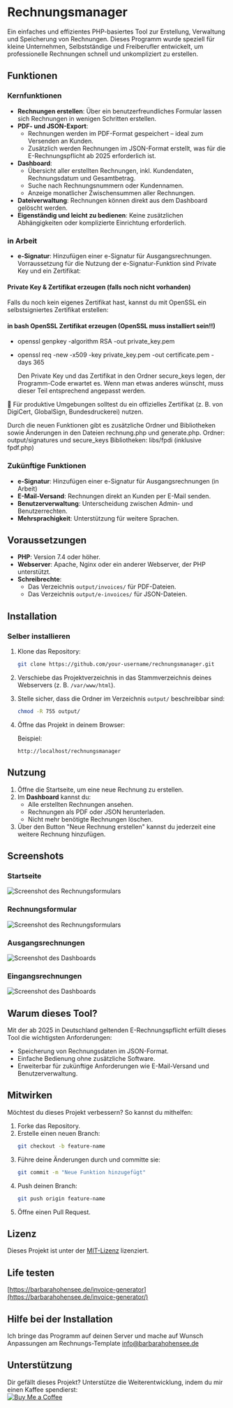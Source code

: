 # Rechnungsmanager

Ein einfaches und effizientes PHP-basiertes Tool zur Erstellung, Verwaltung und Speicherung von Rechnungen. Dieses Programm wurde speziell für kleine Unternehmen, Selbstständige und Freiberufler entwickelt, um professionelle Rechnungen schnell und unkompliziert zu erstellen.

## Funktionen

### Kernfunktionen
- **Rechnungen erstellen**: Über ein benutzerfreundliches Formular lassen sich Rechnungen in wenigen Schritten erstellen.
- **PDF- und JSON-Export**:
  - Rechnungen werden im PDF-Format gespeichert – ideal zum Versenden an Kunden.
  - Zusätzlich werden Rechnungen im JSON-Format erstellt, was für die E-Rechnungspflicht ab 2025 erforderlich ist.
- **Dashboard**:
  - Übersicht aller erstellten Rechnungen, inkl. Kundendaten, Rechnungsdatum und Gesamtbetrag.
  - Suche nach Rechnungsnummern oder Kundennamen.
  - Anzeige monatlicher Zwischensummen aller Rechnungen.
- **Dateiverwaltung**: Rechnungen können direkt aus dem Dashboard gelöscht werden.
- **Eigenständig und leicht zu bedienen**: Keine zusätzlichen Abhängigkeiten oder komplizierte Einrichtung erforderlich.

### in Arbeit
- **e-Signatur**: Hinzufügen einer e-Signatur für Ausgangsrechnungen.
  Vorraussetzung für die Nutzung der e-Signatur-Funktion sind Private Key und ein Zertifikat:

#### Private Key & Zertifikat erzeugen (falls noch nicht vorhanden)
Falls du noch kein eigenes Zertifikat hast, kannst du mit OpenSSL ein selbstsigniertes Zertifikat erstellen:

#### in bash OpenSSL Zertifikat erzeugen (OpenSSL muss installiert sein!!)
- openssl genpkey -algorithm RSA -out private_key.pem
- openssl req -new -x509 -key private_key.pem -out certificate.pem -days 365

  Den Private Key und das Zertifikat in den Ordner secure_keys legen, der Programm-Code erwartet es.
  Wenn man etwas anderes wünscht, muss dieser Teil entsprechend angepasst werden.

📌 Für produktive Umgebungen solltest du ein offizielles Zertifikat (z. B. von DigiCert, GlobalSign, Bundesdruckerei) nutzen.

Durch die neuen Funktionen gibt es zusätzliche Ordner und Bibliotheken sowie Änderungen in den Dateien rechnung.php und generate.php. 
Ordner: output/signatures und secure_keys
Bibliotheken: libs/fpdi (inklusive fpdf.php)


### Zukünftige Funktionen
- **e-Signatur**: Hinzufügen einer e-Signatur für Ausgangsrechnungen (in Arbeit)
- **E-Mail-Versand**: Rechnungen direkt an Kunden per E-Mail senden.
- **Benutzerverwaltung**: Unterscheidung zwischen Admin- und Benutzerrechten.
- **Mehrsprachigkeit**: Unterstützung für weitere Sprachen.

## Voraussetzungen

- **PHP**: Version 7.4 oder höher.
- **Webserver**: Apache, Nginx oder ein anderer Webserver, der PHP unterstützt.
- **Schreibrechte**:
  - Das Verzeichnis `output/invoices/` für PDF-Dateien.
  - Das Verzeichnis `output/e-invoices/` für JSON-Dateien.

## Installation
### Selber installieren

1. Klone das Repository:
   ```bash
   git clone https://github.com/your-username/rechnungsmanager.git
   ```
2. Verschiebe das Projektverzeichnis in das Stammverzeichnis deines Webservers (z. B. `/var/www/html`).
3. Stelle sicher, dass die Ordner im Verzeichnis `output/` beschreibbar sind:
   ```bash
   chmod -R 755 output/
   ```
4. Öffne das Projekt in deinem Browser:

   Beispiel:
   ```
   http://localhost/rechnungsmanager
   ```

## Nutzung

1. Öffne die Startseite, um eine neue Rechnung zu erstellen.
2. Im **Dashboard** kannst du:
   - Alle erstellten Rechnungen ansehen.
   - Rechnungen als PDF oder JSON herunterladen.
   - Nicht mehr benötigte Rechnungen löschen.
3. Über den Button "Neue Rechnung erstellen" kannst du jederzeit eine weitere Rechnung hinzufügen.

## Screenshots
### Startseite
![Screenshot des Rechnungsformulars](startseite.png?text=Startseite)

### Rechnungsformular
![Screenshot des Rechnungsformulars](rechnung-erstellen.png?text=Rechnungsformular)

### Ausgangsrechnungen
![Screenshot des Dashboards](rechnungsliste.png?text=Ausgangsrechnungen)

### Eingangsrechnungen
![Screenshot des Dashboards](eingangsrechnungen.png?text=Eingangsrechnungen)

## Warum dieses Tool?

Mit der ab 2025 in Deutschland geltenden E-Rechnungspflicht erfüllt dieses Tool die wichtigsten Anforderungen:
- Speicherung von Rechnungsdaten im JSON-Format.
- Einfache Bedienung ohne zusätzliche Software.
- Erweiterbar für zukünftige Anforderungen wie E-Mail-Versand und Benutzerverwaltung.

## Mitwirken

Möchtest du dieses Projekt verbessern? So kannst du mithelfen:
1. Forke das Repository.
2. Erstelle einen neuen Branch:
   ```bash
   git checkout -b feature-name
   ```
3. Führe deine Änderungen durch und committe sie:
   ```bash
   git commit -m "Neue Funktion hinzugefügt"
   ```
4. Push deinen Branch:
   ```bash
   git push origin feature-name
   ```
5. Öffne einen Pull Request.

## Lizenz

Dieses Projekt ist unter der [MIT-Lizenz](LICENSE) lizenziert.

## Life testen
[https://barbarahohensee.de/invoice-generator](https://barbarahohensee.de/invoice-generator/)

## Hilfe bei der Installation
Ich bringe das Programm auf deinen Server und mache auf Wunsch Anpassungen am Rechnungs-Template
info@barbarahohensee.de

## Unterstützung

Dir gefällt dieses Projekt? Unterstütze die Weiterentwicklung, indem du mir einen Kaffee spendierst:  
[![Buy Me a Coffee](https://cdn.buymeacoffee.com/buttons/v2/default-yellow.png)](https://buymeacoffee.com/barbarahohensee)

